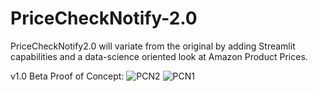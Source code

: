 # PriceCheckNotify-2.0

PriceCheckNotify2.0 will variate from the original by adding Streamlit capabilities and a data-science oriented look at Amazon Product Prices.



v1.0 Beta Proof of Concept:
![PCN2](https://user-images.githubusercontent.com/100003892/189813330-db76e05e-f79a-4a6f-9861-16eac4531ea9.PNG)
![PCN1](https://user-images.githubusercontent.com/100003892/189813337-c11d602f-56f3-4e68-af59-923c030b193d.PNG)
